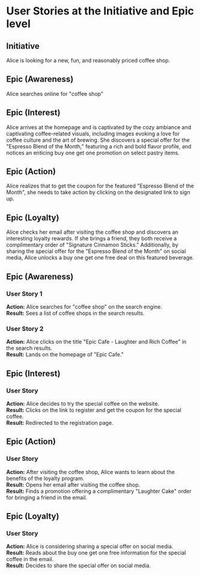 # User Stories at the Initiative and Epic level

## Initiative
Alice is looking for a new, fun, and reasonably priced coffee shop.

## Epic (Awareness)
Alice searches online for "coffee shop"

## Epic (Interest)
Alice arrives at the homepage and is captivated by the cozy ambiance and captivating coffee-related visuals, including images evoking a love for coffee culture and the art of brewing. She discovers a special offer for the "Espresso Blend of the Month," featuring a rich and bold flavor profile, and notices an enticing buy one get one promotion on select pastry items.

## Epic (Action)
Alice realizes that to get the coupon for the featured "Espresso Blend of the Month", she needs to take action by clicking on the designated link to sign up.

## Epic (Loyalty)
Alice checks her email after visiting the coffee shop and discovers an interesting loyalty rewards. If she brings a friend, they both receive a complimentary order of "Signature Cinnamon Sticks." Additionally, by sharing the special offer for the "Espresso Blend of the Month" on social media, Alice unlocks a buy one get one free deal on this featured beverage.

## Epic (Awareness)
### User Story 1
**Action:** Alice searches for "coffee shop" on the search engine.  
**Result:** Sees a list of coffee shops in the search results.

### User Story 2
**Action:** Alice clicks on the title "Epic Cafe - Laughter and Rich Coffee" in the search results.  
**Result:** Lands on the homepage of "Epic Cafe."

## Epic (Interest)
### User Story
**Action:** Alice decides to try the special coffee on the website.  
**Result:** Clicks on the link to register and get the coupon for the special coffee.  
**Result:** Redirected to the registration page.

## Epic (Action)
### User Story
**Action:** After visiting the coffee shop, Alice wants to learn about the benefits of the loyalty program.  
**Result:** Opens her email after visiting the coffee shop.  
**Result:** Finds a promotion offering a complimentary "Laughter Cake" order for bringing a friend in the email.

## Epic (Loyalty)
### User Story
**Action:** Alice is considering sharing a special offer on social media.  
**Result:** Reads about the buy one get one free information for the special coffee in the email.  
**Result:** Decides to share the special offer on social media.
